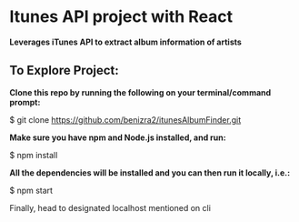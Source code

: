 # **Itunes API project with React**

**Leverages iTunes API to extract album information of artists**


## **To Explore Project:**

**Clone this repo by running the following on your terminal/command prompt:**

$ git clone https://github.com/benizra2/itunesAlbumFinder.git

**Make sure you have npm and Node.js installed, and run:**

$ npm install

**All the dependencies will be installed and you can then run it locally, i.e.:**

$ npm start

Finally, head to designated localhost mentioned on cli
